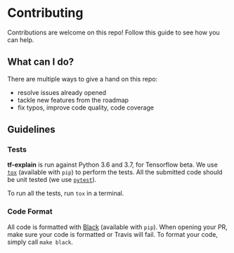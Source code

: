 # Contributing 

Contributions are welcome on this repo! Follow this guide to see how you can help.

## What can I do?

There are multiple ways to give a hand on this repo:

- resolve issues already opened
- tackle new features from the roadmap
- fix typos, improve code quality, code coverage

## Guidelines

### Tests

__tf-explain__ is run against Python 3.6 and 3.7, for Tensorflow beta. We use 
[`tox`](https://github.com/tox-dev/tox) (available with `pip`) to perform the tests.
All the submitted code should be unit tested (we use [`pytest`](https://github.com/pytest-dev/pytest)).

To run all the tests, run `tox` in a terminal.

### Code Format

All code is formatted with [Black](https://www.github.com/psf/black) (available with `pip`). When opening your PR,
make sure your code is formatted or Travis will fail. To format your code, simply call `make black`.

